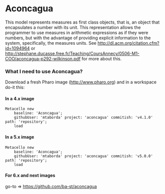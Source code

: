 Aconcagua
=======
This model represents measures as first class objects, that is, an object that encapsulates a number with its unit. This representation allows the programmer to use measures in arithmetic expressions as if they were numbers, but with the advantage of providing explicit information to the system, specifically, the measures units. See http://dl.acm.org/citation.cfm?id=1094964 or http://stephane.ducasse.free.fr/Teaching/CoursAnnecy/0506-M1-COO/aconcagua-p292-wilkinson.pdf for more about this.

### What I need to use Aconcagua?
Download a fresh Pharo image (http://www.pharo.org) and in a workspace do-it this:

#### In a 4.x image
    Metacello new
        baseline: 'Aconcagua';
        githubUser: 'mtaborda' project: 'aconcagua' commitish: 'v4.1.0' path: 'repository';
        load

#### In a 5.x image
    Metacello new
        baseline: 'Aconcagua';
        githubUser: 'mtaborda' project: 'aconcagua' commitish: 'v5.0.0' path: 'repository';
        load

#### For 6.x and next images
go-to => https://github.com/ba-st/aconcagua
